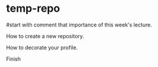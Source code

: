 # temp-repo
#start with comment that importance of this week's lecture.

How to create a new repository.

How to decorate your profile.

Finish

